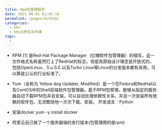 ```yaml
---
title: Rpm包管理程序
date: 2021-06-01 01:45:14
permalink: /pages/8c93e8/
categories:
  - k8s
  - k8s云原生系列课
tags:
  - 
---
```





* RPM [1]  是Red-Hat Package Manager（红帽软件包管理器）的缩写，这一文件格式名称虽然打上了RedHat的标志，但是其原始设计理念是开放式的，包括OpenLinux、S.u.S.E.以及Turbo Linux等Linux的分发版本都有采用，可以算是公认的行业标准了。
* Yum（全称为 Yellow dog Updater, Modified）是一个在Fedora和RedHat以及CentOS中的Shell前端软件包管理器。基于RPM包管理，能够从指定的服务器自动下载RPM包并且安装，可以自动处理依赖性关系，并且一次安装所有依赖的软件包，无须繁琐地一次次下载、安装。  开发语言：Python

* 安装docker   yum -y install docker

* 阿里云自己做了一个服务器端的发行版本(包管理用的是rpm)


